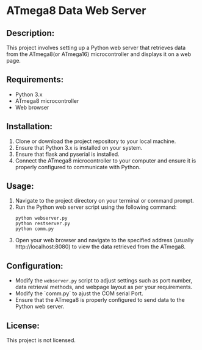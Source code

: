 
# ATmega8 Data Web Server

## Description:
This project involves setting up a Python web server that retrieves data from the ATmega8(or ATmega16) microcontroller and displays it on a web page.

## Requirements:
- Python 3.x
- ATmega8 microcontroller
- Web browser

## Installation:
1. Clone or download the project repository to your local machine.
2. Ensure that Python 3.x is installed on your system.
3. Ensure that flask and pyserial is installed.
4. Connect the ATmega8 microcontroller to your computer and ensure it is properly configured to communicate with Python.

## Usage:
1. Navigate to the project directory on your terminal or command prompt.
2. Run the Python web server script using the following command:
    ```
    python webserver.py
    python restserver.py
    python comm.py
    ```
3. Open your web browser and navigate to the specified address (usually http://localhost:8080) to view the data retrieved from the ATmega8.

## Configuration:
- Modify the `webserver.py` script to adjust settings such as port number, data retrieval methods, and webpage layout as per your requirements.
- Modify the `comm.py´ to ajust the COM serial Port.
- Ensure that the ATmega8 is properly configured to send data to the Python web server.

## License:
This project is not licensed.
